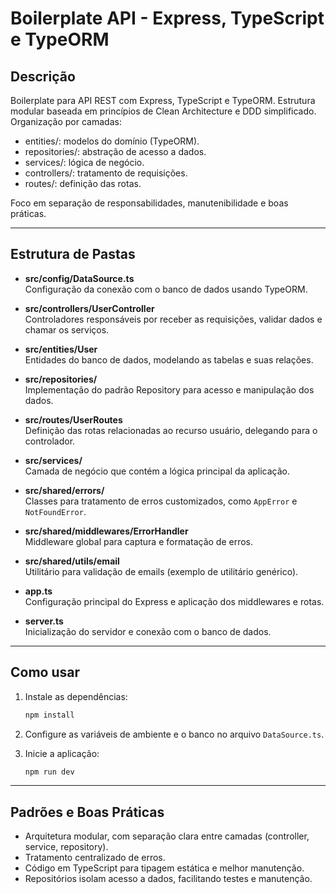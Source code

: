 
# Boilerplate API - Express, TypeScript e TypeORM

## Descrição

Boilerplate para API REST com Express, TypeScript e TypeORM. Estrutura modular baseada em princípios de Clean Architecture e DDD simplificado. 
Organização por camadas:

- entities/: modelos do domínio (TypeORM).
- repositories/: abstração de acesso a dados.
- services/: lógica de negócio.
- controllers/: tratamento de requisições.
- routes/: definição das rotas.

Foco em separação de responsabilidades, manutenibilidade e boas práticas.

---

## Estrutura de Pastas

- **src/config/DataSource.ts**  
  Configuração da conexão com o banco de dados usando TypeORM.

- **src/controllers/UserController**  
  Controladores responsáveis por receber as requisições, validar dados e chamar os serviços.

- **src/entities/User**  
  Entidades do banco de dados, modelando as tabelas e suas relações.

- **src/repositories/**  
  Implementação do padrão Repository para acesso e manipulação dos dados.  

- **src/routes/UserRoutes**  
  Definição das rotas relacionadas ao recurso usuário, delegando para o controlador.

- **src/services/**  
  Camada de negócio que contém a lógica principal da aplicação.  

- **src/shared/errors/**  
  Classes para tratamento de erros customizados, como `AppError` e `NotFoundError`.

- **src/shared/middlewares/ErrorHandler**  
  Middleware global para captura e formatação de erros.

- **src/shared/utils/email**  
  Utilitário para validação de emails (exemplo de utilitário genérico).

- **app.ts**  
  Configuração principal do Express e aplicação dos middlewares e rotas.

- **server.ts**  
  Inicialização do servidor e conexão com o banco de dados.

---

## Como usar

1. Instale as dependências:  
   ```bash
   npm install
   ```

2. Configure as variáveis de ambiente e o banco no arquivo `DataSource.ts`.

3. Inicie a aplicação:  
   ```bash
   npm run dev
   ```

---

## Padrões e Boas Práticas

- Arquitetura modular, com separação clara entre camadas (controller, service, repository).
- Tratamento centralizado de erros.
- Código em TypeScript para tipagem estática e melhor manutenção.
- Repositórios isolam acesso a dados, facilitando testes e manutenção.
